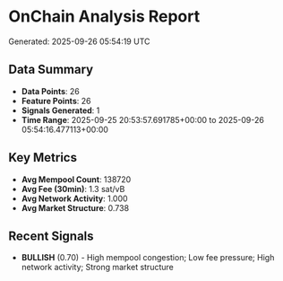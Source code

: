 # OnChain Analysis Report
Generated: 2025-09-26 05:54:19 UTC

## Data Summary
- **Data Points**: 26
- **Feature Points**: 26
- **Signals Generated**: 1
- **Time Range**: 2025-09-25 20:53:57.691785+00:00 to 2025-09-26 05:54:16.477113+00:00

## Key Metrics
- **Avg Mempool Count**: 138720
- **Avg Fee (30min)**: 1.3 sat/vB
- **Avg Network Activity**: 1.000
- **Avg Market Structure**: 0.738

## Recent Signals
- **BULLISH** (0.70) - High mempool congestion; Low fee pressure; High network activity; Strong market structure
